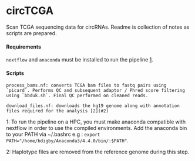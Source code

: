 # circTCGA
Scan TCGA sequencing data for circRNAs. Readme is collection of notes as scripts are prepared. 

#### Requirements
`nextflow` and `anaconda` must be installed to run the pipeline [1](#1). 

#### Scripts
```
process_bams.nf: converts TCGA bam files to fastq pairs using `picard`. Performs QC and subsequent adaptor / Phred score filtering using `bbduk.sh`. Final QC performed on cleaned reads. 

download_files.nf: downloads the hg19 genome along with annotation files required for the analysis [2](#2)
```


<a name="1">1</a>: To run the pipeline on a HPC, you must make anaconda compatible with nextflow in order to use the compiled environments. Add the anaconda bin to your PATH via ~/.bashrc e.g : `export PATH="/home/bdigby/Anaconda3/4.4.0/bin/:$PATH"`.

<a name="2">2</a>: Haplotype files are removed from the reference genome during this step. 

